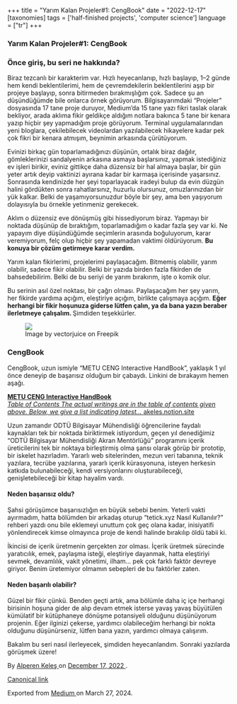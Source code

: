 +++
title = "Yarım Kalan Projeler#1: CengBook"
date = "2022-12-17"
[taxonomies]
tags = ['half-finished projects', 'computer science']
language = ["tr"]
+++

<article class="h-entry">
 <section class="e-content" data-field="body">
  <section class="section section--body section--first section--last" name="0e04">
   <div class="section-content">
    <div class="section-inner sectionLayout--insetColumn">
     <h3 class="graf graf--h3 graf--leading graf--title" id="7c5f" name="7c5f">
      Yarım Kalan Projeler#1: CengBook
     </h3>
     <h3 class="graf graf--h3 graf-after--h3" id="8cdb" name="8cdb">
      Önce giriş, bu seri ne hakkında?
     </h3>
     <p class="graf graf--p graf-after--h3" id="fa2d" name="fa2d">
      Biraz tezcanlı bir karakterim var. Hızlı heyecanlanıp, hızlı başlayıp, 1–2 günde hem kendi beklentilerimi, hem de çevremdekilerin beklentilerini aşıp bir projeye başlayıp, sonra bitirmeden bırakmışlığım çok. Sadece şu an düşündüğümde bile onlarca örnek görüyorum. Bilgisayarımdaki “Projeler” dosyasında 17 tane proje duruyor, Medium’da 15 tane yazı fikri taslak olarak bekliyor, arada aklıma fikir geldikçe aldığım notlara bakınca 5 tane bir kenara yazıp hiçbir şey yapmadığım proje görüyorum. Terminal uygulamalarından yeni bloglara, çekilebilecek videolardan yazılabilecek hikayelere kadar pek çok fikri bir kenara atmışım, beynimin arkasında çürütüyorum.
     </p>
     <p class="graf graf--p graf-after--p" id="3e1a" name="3e1a">
      Evinizi birkaç gün toparlamadığınızı düşünün, ortalık biraz dağılır, gömleklerinizi sandalyenin arkasına asmaya başlarsınız, yapmak istediğiniz ev işleri birikir, eviniz gittikçe daha düzensiz bir hal almaya başlar, bir gün yeter artık deyip vaktinizi ayırana kadar bir karmaşa içerisinde yaşarsınız. Sonrasında kendinizde her şeyi toparlayacak iradeyi bulup da evin düzgün halini gördükten sonra rahatlarsınız, huzurlu olursunuz, omuzlarınızdan bir yük kalkar. Belki de yaşamıyorsunuzdur böyle bir şey, ama ben yaşıyorum dolayısıyla bu örnekle yetinmeniz gerekecek.
     </p>
     <p class="graf graf--p graf-after--p" id="a1cb" name="a1cb">
      Aklım o düzensiz eve dönüşmüş gibi hissediyorum biraz. Yapmayı bir noktada düşünüp de bıraktığım, toparlamadığım o kadar fazla şey var ki. Ne yapayım diye düşündüğümde seçimlerin arasında boğuluyorum, karar veremiyorum, felç olup hiçbir şey yapamadan vaktimi öldürüyorum.
      <strong class="markup--strong markup--p-strong">
       Bu konuya bir çözüm getirmeye karar verdim.
      </strong>
     </p>
     <p class="graf graf--p graf-after--p" id="aae0" name="aae0">
      Yarım kalan fikirlerimi, projelerimi paylaşacağım. Bitmemiş olabilir, yarım olabilir, sadece fikir olabilir. Belki bir yazıda birden fazla fikirden de bahsedebilirim. Belki de bu seriyi de yarım bırakırım, işte o komik olur.
     </p>
     <p class="graf graf--p graf-after--p" id="05dd" name="05dd">
      Bu serinin asıl özel noktası, bir çağrı olması. Paylaşacağım her şey yarım, her fikirde yardıma açığım, eleştiriye açığım, birlikte çalışmaya açığım.
      <strong class="markup--strong markup--p-strong">
       Eğer herhangi bir fikir hoşunuza giderse lütfen çalın, ya da bana yazın beraber ilerletmeye çalışalım.
      </strong>
      Şimdiden teşekkürler.
     </p>
     <figure class="graf graf--figure graf-after--p" id="a263" name="a263">
      <img class="graf-image" data-height="7730" data-image-id="1*fSX4XL6bW1iw-SwTw3zPsg.jpeg" data-is-featured="true" data-width="7730" src="https://cdn-images-1.medium.com/max/800/1*fSX4XL6bW1iw-SwTw3zPsg.jpeg"/>
      <figcaption class="imageCaption">
       Image by vectorjuice on Freepik
      </figcaption>
     </figure>
     <h3 class="graf graf--h3 graf-after--figure" id="1dd8" name="1dd8">
      CengBook
     </h3>
     <p class="graf graf--p graf-after--h3" id="82de" name="82de">
      CengBook, uzun ismiyle “METU CENG Interactive HandBook”, yaklaşık 1 yıl önce deneyip de başarısız olduğum bir çabaydı. Linkini de bırakayım hemen aşağı.
     </p>
     <div class="graf graf--mixtapeEmbed graf-after--p" id="85d7" name="85d7">
      <a class="markup--anchor markup--mixtapeEmbed-anchor" data-href="https://akeles.notion.site/METU-CENG-Interactive-HandBook-ae416a31d3434c9e974f118fabf6dfde" href="https://akeles.notion.site/METU-CENG-Interactive-HandBook-ae416a31d3434c9e974f118fabf6dfde" title="https://akeles.notion.site/METU-CENG-Interactive-HandBook-ae416a31d3434c9e974f118fabf6dfde">
       <strong class="markup--strong markup--mixtapeEmbed-strong">
        METU CENG Interactive HandBook
       </strong>
       <br/>
       <em class="markup--em markup--mixtapeEmbed-em">
        Table of Contents The actual writings are in the table of contents given above. Below, we give a list indicating latest…
       </em>
       akeles.notion.site
      </a>
      <a class="js-mixtapeImage mixtapeImage mixtapeImage--empty u-ignoreBlock" data-media-id="1aa520a90e8d27df4f2e12523cad821b" href="https://akeles.notion.site/METU-CENG-Interactive-HandBook-ae416a31d3434c9e974f118fabf6dfde">
      </a>
     </div>
     <p class="graf graf--p graf-after--mixtapeEmbed" id="c936" name="c936">
      Uzun zamandır ODTÜ Bilgisayar Mühendisliği öğrencilerine faydalı kaynakları tek bir noktada biriktirmek istiyordum, geçen yıl denediğimiz “ODTÜ Bilgisayar Mühendisliği Akran Mentörlüğü” programını içerik üreticilerini tek bir noktaya birleştirmiş olma şansı olarak görüp bir prototip, bir iskelet hazırladım. Yararlı web sitelerinden, mezun veri tabanına, teknik yazılara, tecrübe yazılarına, yararlı içerik kürasyonuna, isteyen herkesin katkıda bulunabileceği, kendi versiyonlarını oluşturabileceği, genişletebileceği bir kitap hayalim vardı.
     </p>
     <h4 class="graf graf--h4 graf-after--p" id="0087" name="0087">
      Neden başarısız oldu?
     </h4>
     <p class="graf graf--p graf-after--h4" id="ea27" name="ea27">
      Şahsi görüşümce başarısızlığın en büyük sebebi benim. Yeterli vakti ayırmadım, hatta bölümden bir arkadaş oturup “tetick.xyz Nasıl Kullanılır?” rehberi yazdı onu bile eklemeyi unuttum çok geç olana kadar, inisiyatifi yönlendirecek kimse olmayınca proje de kendi halinde bırakılıp öldü tabii ki.
     </p>
     <p class="graf graf--p graf-after--p" id="5502" name="5502">
      İkincisi de içerik üretmenin gerçekten zor olması. İçerik üretmek sürecinde yaratıcılık, emek, paylaşma isteği, eleştiriye dayanmak, hatta eleştiriyi sevmek, devamlılık, vakit yönetimi, ilham… pek çok farklı faktör devreye giriyor. Benim üretemiyor olmamın sebepleri de bu faktörler zaten.
     </p>
     <h4 class="graf graf--h4 graf-after--p" id="47b2" name="47b2">
      Neden başarılı olabilir?
     </h4>
     <p class="graf graf--p graf-after--h4" id="3014" name="3014">
      Güzel bir fikir çünkü. Benden geçti artık, ama bölümle daha iç içe herhangi birisinin hoşuna gider de alıp devam etmek isterse yavaş yavaş büyütülen kümülatif bir kütüphaneye dönüşme potansiyeli olduğunu düşünüyorum projenin. Eğer ilginizi çekerse, yardımcı olabileceğim herhangi bir nokta olduğunu düşünürseniz, lütfen bana yazın, yardımcı olmaya çalışırım.
     </p>
     <p class="graf graf--p graf-after--p graf--trailing" id="c618" name="c618">
      Bakalım bu seri nasıl ilerleyecek, şimdiden heyecanlandım. Sonraki yazılarda görüşmek üzere!
     </p>
    </div>
   </div>
  </section>
 </section>
 <footer>
  <p>
   By
   <a class="p-author h-card" href="https://medium.com/@alpkeles99">
    Alperen Keleş
   </a>
   on
   <a href="https://medium.com/p/bba76f51b569">
    <time class="dt-published" datetime="2022-12-17T09:22:10.043Z">
     December 17, 2022
    </time>
   </a>
   .
  </p>
  <p>
   <a class="p-canonical" href="https://medium.com/@alpkeles99/yar%C4%B1m-kalan-projeler-1-cengbook-bba76f51b569">
    Canonical link
   </a>
  </p>
  <p>
   Exported from
   <a href="https://medium.com">
    Medium
   </a>
   on March 27, 2024.
  </p>
 </footer>
</article>
